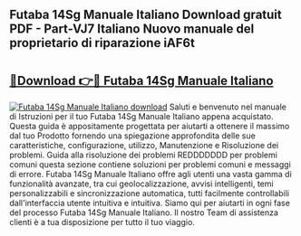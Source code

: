## Futaba 14Sg Manuale Italiano Download gratuit PDF - Part-VJ7 Italiano Nuovo manuale del proprietario di riparazione iAF6t

# <h2><a href="http://dfafe5.blite.top/?on=Futaba+14Sg+Manuale+Italiano">🔗Download 👉🔴 Futaba 14Sg Manuale Italiano</a></h2>

[![Futaba 14Sg Manuale Italiano download](https://i.imgur.com/lujVjoI.png)](http://dfafe5.blite.top/?on=Futaba+14Sg+Manuale+Italiano)
Saluti e benvenuto nel manuale di Istruzioni per il tuo Futaba 14Sg Manuale Italiano appena acquistato. Questa guida è appositamente progettata per aiutarti a ottenere il massimo dal tuo Prodotto fornendo una spiegazione approfondita delle sue caratteristiche, configurazione, utilizzo, Manutenzione e Risoluzione dei problemi. Guida alla risoluzione dei problemi REDDDDDDD per problemi comuni questa sezione contiene soluzioni per problemi comuni e messaggi di errore. Futaba 14Sg Manuale Italiano offre agli utenti una vasta gamma di funzionalità avanzate, tra cui geolocalizzazione, avvisi intelligenti, temi personalizzabili e sincronizzazione automatica, tutti facilmente controllabili dall'interfaccia utente intuitiva e intuitiva. Siamo qui per aiutarti in ogni fase del processo Futaba 14Sg Manuale Italiano. Il nostro Team di assistenza clienti è a tua disposizione per tutto il tuo viaggio.
